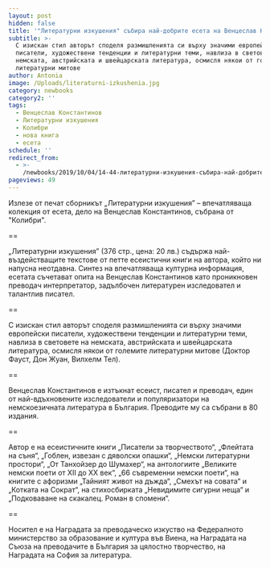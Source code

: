 ```yaml
---
layout: post
hidden: false
title: '"Литературни изкушения" събира най-добрите есета на Венцеслав Константинов'
subtitle: >-
  С изискан стил авторът споделя размишленията си върху значими европейски
  писатели, художествени тенденции и литературни теми, навлиза в световете на
  немската, австрийската и швейцарската литература, осмисля някои от големите
  литературни митове
author: Antonia
image: /Uploads/literaturni-izkushenia.jpg
category: newbooks
category2: ''
tags:
  - Венцеслав Константинов
  - Литературни изкушения
  - Колибри
  - нова книга
  - есета
schedule: ''
redirect_from:
  - >-
    /newbooks/2019/10/04/14-44-литературни-изкушения-събира-най-добрите-есета-на-венцеслав-константинов
pageviews: 49
---
```

Излезе от печат сборникът „Литературни изкушения” – впечатляваща колекция от есета, дело на Венцеслав Константинов, събрана от "Колибри".

\==

„Литературни изкушения” (376 стр., цена: 20 лв.) съдържа най-въздействащите текстове от петте есеистични книги на автора, който ни напусна неотдавна. Синтез на впечатляваща културна информация, есетата съчетават опита на Венцеслав Константинов като проникновен преводач интерпретатор, задълбочен литературен изследовател и талантлив писател. 

\==

С изискан стил авторът споделя размишленията си върху значими европейски писатели, художествени тенденции и литературни теми, навлиза в световете на немската, австрийската и швейцарската литература, осмисля някои от големите литературни митове (Доктор Фауст, Дон Жуан, Вилхелм Тел).

\==

Венцеслав Константинов е изтъкнат есеист, писател и преводач, един от най-вдъхновените изследователи и популяризатори на немскоезичната литература в България. Преводите му са събрани в 80 издания. 

\==

Автор е на есеистичните книги „Писатели за творчеството“, „Флейтата на съня“, „Гоблен, извезан с дяволски опашки“, „Немски литературни простори“, „От Танхойзер до Шумахер“, на антологиите „Великите немски поети от ХІІ до ХХ век“, „66 съвременни немски поети“, на книгите с афоризми „Тайният живот на дъжда“, „Смехът на совата“ и „Котката на Сократ“, на стихосбирката „Невидимите сигурни неща“ и „Подковаване на скакалец. Роман в спомени“. 

\==

Носител е на Наградата за преводаческо изкуство на Федералното министерство за образование и култура във Виена, на Наградата на Съюза на преводачите в България за цялостно творчество, на Наградата на София за литература.
